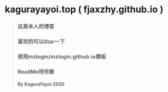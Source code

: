 # kagurayayoi.top ( fjaxzhy.github.io )
>### 这是本人的博客
>### 喜欢的可以Star一下
>### 使用mzlogin/mzlogin.github.io模板
>### ReadMe待完善
>#### By KaguraYayoi 2020
